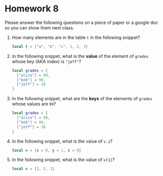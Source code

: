 # Homework 8

Please answer the following questions on a piece of paper or a google doc so you can show them next class.

1. How many elements are in the table `t` in the following snippet?

    ```lua
    local t = {"a", "b", "c", 1, 2, 3}
    ```

2. In the following snippet, what is the **value** of the element of `grades` whose key (AKA index) is `"jeff"`?

    ```lua
    local grades = {
      ["alice"] = 99,
      ["bob"] = 99,
      ["jeff"] = 10
    }
    ```

3. In the following snippet, what are the **keys** of the elements of `grades` whose values are `99`?

    ```lua
    local grades = {
      ["alice"] = 99,
      ["bob"] = 99,
      ["jeff"] = 10
    }
    ```

4. In the following snippet, what is the value of `v.z`?

    ```lua
    local v = {x = 0, y = 1, z = 0}
    ```

5. In the following snippet, what is the value of `v[1]`?

    ```lua
    local v = {2, 5, 1}
    ```
